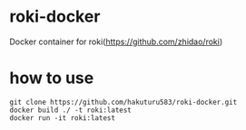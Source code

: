 # roki-docker
Docker container for roki(https://github.com/zhidao/roki)

# how to use

```
git clone https://github.com/hakuturu583/roki-docker.git
docker build ./ -t roki:latest
docker run -it roki:latest
```